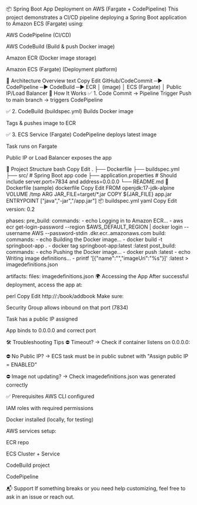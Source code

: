 📦 Spring Boot App Deployment on AWS (Fargate + CodePipeline)
This project demonstrates a CI/CD pipeline deploying a Spring Boot application to Amazon ECS (Fargate) using:

AWS CodePipeline (CI/CD)

AWS CodeBuild (Build & push Docker image)

Amazon ECR (Docker image storage)

Amazon ECS (Fargate) (Deployment platform)

🧱 Architecture Overview
text
Copy
Edit
GitHub/CodeCommit ─▶ CodePipeline ─▶ CodeBuild ─▶ ECR
                                       │
                                    (image)
                                       │
                                    ECS (Fargate)
                                       │
                                Public IP/Load Balancer
🚀 How It Works
✅ 1. Code Commit → Pipeline Trigger
Push to main branch → triggers CodePipeline

✅ 2. CodeBuild (buildspec.yml)
Builds Docker image

Tags & pushes image to ECR

✅ 3. ECS Service (Fargate)
CodePipeline deploys latest image

Task runs on Fargate

Public IP or Load Balancer exposes the app

📁 Project Structure
bash
Copy
Edit
.
├── Dockerfile
├── buildspec.yml
├── src/                   # Spring Boot app code
├── application.properties # Should include server.port=7834 and address=0.0.0.0
└── README.md
🐳 Dockerfile (sample)
dockerfile
Copy
Edit
FROM openjdk:17-jdk-alpine
VOLUME /tmp
ARG JAR_FILE=target/*.jar
COPY ${JAR_FILE} app.jar
ENTRYPOINT ["java","-jar","/app.jar"]
📦 buildspec.yml
yaml
Copy
Edit
version: 0.2

phases:
  pre_build:
    commands:
      - echo Logging in to Amazon ECR...
      - aws ecr get-login-password --region $AWS_DEFAULT_REGION | docker login --username AWS --password-stdin <your-account-id>.dkr.ecr.<region>.amazonaws.com
  build:
    commands:
      - echo Building the Docker image...
      - docker build -t springboot-app .
      - docker tag springboot-app:latest <your-ecr-uri>:latest
  post_build:
    commands:
      - echo Pushing the Docker image...
      - docker push <your-ecr-uri>:latest
      - echo Writing image definitions...
      - printf '[{"name":"<container-name>","imageUri":"%s"}]' <your-ecr-uri>:latest > imagedefinitions.json

artifacts:
  files: imagedefinitions.json
🌍 Accessing the App
After successful deployment, access the app at:

perl
Copy
Edit
http://<public-ip>:<port>/book/addbook
Make sure:

Security Group allows inbound on that port (7834)

Task has a public IP assigned

App binds to 0.0.0.0 and correct port

🛠 Troubleshooting Tips
⛔ Timeout? → Check if container listens on 0.0.0.0:<port>

⛔ No Public IP? → ECS task must be in public subnet with "Assign public IP = ENABLED"

⛔ Image not updating? → Check imagedefinitions.json was generated correctly

✅ Prerequisites
AWS CLI configured

IAM roles with required permissions

Docker installed (locally, for testing)

AWS services setup:

ECR repo

ECS Cluster + Service

CodeBuild project

CodePipeline

📬 Support
If something breaks or you need help customizing, feel free to ask in an issue or reach out.
